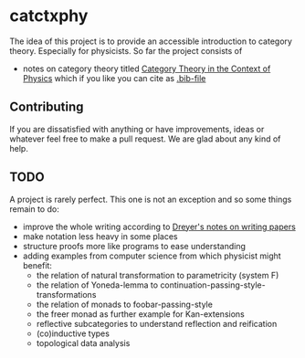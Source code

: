 # catctxphy

The idea of this project is to provide an accessible introduction to category theory. Especially for physicists. So far the project consists of

- notes on category theory titled [Category Theory in the Context of Physics](https://github.com/shtsoft/catctxphy/releases/latest/download/paper.pdf) which if you like you can cite as [.bib-file](https://github.com/shtsoft/catctxphy/releases/latest/download/paper.bib)

## Contributing

If you are dissatisfied with anything or have improvements, ideas or whatever feel free to make a pull request. We are glad about any kind of help.

## TODO

A project is rarely perfect. This one is not an exception and so some things remain to do:

- improve the whole writing according to [Dreyer's notes on writing papers](https://people.mpi-sws.org/~dreyer/talks/talk-plmw16.pdf)
- make notation less heavy in some places
- structure proofs more like programs to ease understanding
- adding examples from computer science from which physicist might benefit:
  - the relation of natural transformation to parametricity (system F)
  - the relation of Yoneda-lemma to continuation-passing-style-transformations
  - the relation of monads to foobar-passing-style
  - the freer monad as further example for Kan-extensions
  - reflective subcategories to understand reflection and reification
  - (co)inductive types
  - topological data analysis
